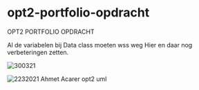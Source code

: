 # opt2-portfolio-opdracht
OPT2 PORTFOLIO OPDRACHT

Al de variabelen bij Data class moeten wss weg
Hier en daar nog verbeteringen zetten.

![300321](https://user-images.githubusercontent.com/73262708/112908838-91f16800-90f0-11eb-93e3-50363fa46e1b.png)


![2232021 Ahmet Acarer opt2 uml](https://user-images.githubusercontent.com/73262708/111925877-d22a6800-8aaa-11eb-8740-f04d1a89f422.png)


